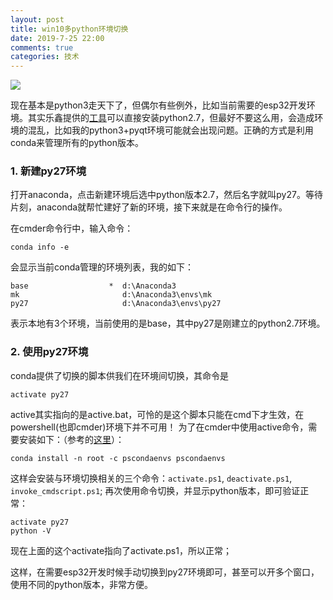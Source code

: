 ```yaml
---
layout: post
title: win10多python环境切换
date: 2019-7-25 22:00
comments: true
categories: 技术
---
```


![](https://upload.wikimedia.org/wikipedia/en/c/cd/Anaconda_Logo.png)


现在基本是python3走天下了，但偶尔有些例外，比如当前需要的esp32开发环境。其实乐鑫提供的[工具](https://docs.espressif.com/projects/esp-idf/zh_CN/latest/get-started/windows-setup.html)可以直接安装python2.7，但最好不要这么用，会造成环境的混乱，比如我的python3+pyqt环境可能就会出现问题。正确的方式是利用conda来管理所有的python版本。

### 1. 新建py27环境
打开anaconda，点击新建环境后选中python版本2.7，然后名字就叫py27。等待片刻，anaconda就帮忙建好了新的环境，接下来就是在命令行的操作。

在cmder命令行中，输入命令：

    conda info -e
    
会显示当前conda管理的环境列表，我的如下：

    base                  *  d:\Anaconda3
    mk                       d:\Anaconda3\envs\mk
    py27                     d:\Anaconda3\envs\py27

表示本地有3个环境，当前使用的是base，其中py27是刚建立的python2.7环境。

### 2. 使用py27环境
conda提供了切换的脚本供我们在环境间切换，其命令是

    activate py27
    
active其实指向的是active.bat，可怜的是这个脚本只能在cmd下才生效，在powershell(也即cmder)环境下并不可用！  为了在cmder中使用active命令，需要安装如下：（参考的[这里](http://yuhao.me/zai-powershellzhong-shi-yong-condade-activate.html)）：

    conda install -n root -c pscondaenvs pscondaenvs

这样会安装与环境切换相关的三个命令：``` activate.ps1 ```, ```deactivate.ps1```, ``` invoke_cmdscript.ps1 ```; 再次使用命令切换，并显示python版本，即可验证正常：

    activate py27
    python -V

现在上面的这个activate指向了activate.ps1，所以正常；

这样，在需要esp32开发时候手动切换到py27环境即可，甚至可以开多个窗口，使用不同的python版本，非常方便。


